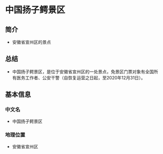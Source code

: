 # 中国扬子鳄景区
## 简介
- 安徽省宣州区的景点
## 总结
- 中国扬子鳄景区，是位于安徽省宣州区的一处景点，免景区门票对象有全国所有医务工作者、公安干警（自恢复运营之日起，至2020年12月31日）。
## 基本信息
### 中文名
- 中国扬子鳄景区
### 地理位置
- 安徽省宣州区
